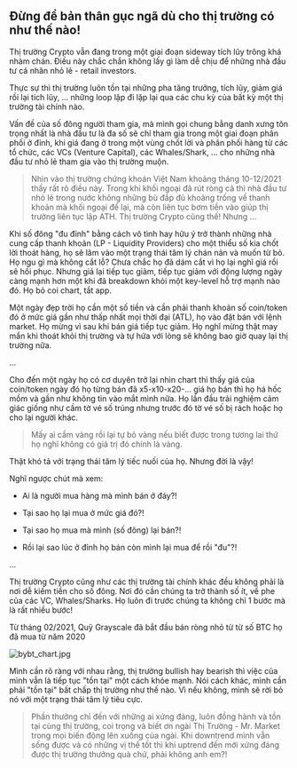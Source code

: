 ## Đừng để bản thân gục ngã dù cho thị trường có như thế nào!

Thị trường Crypto vẫn đang trong một giai đoạn sideway tích lũy trông khá nhàm chán. Điều này chắc chắn không lấy gì làm dễ chịu để những nhà đầu tư cá nhân nhỏ lẻ - retail investors. 

Thực sự thì thị trường luôn tồn tại những pha tăng trưởng, tích lũy, giảm giá rồi lại tích lũy, ... những loop lặp đi lặp lại qua các chu kỳ của bất kỳ một thị trường tài chính nào.

Vấn đề của số đông người tham gia, mà mình gọi chung bằng danh xưng tôn trọng nhất là nhà đầu tư là đa số sẽ chỉ tham gia trong một giai đoạn phân phối ở đỉnh, khi giá đang ở trong một vùng chốt lời và phân phối hàng từ các tổ chức, các VCs (Venture Capital), các Whales/Shark, ... cho những nhà đầu tư nhỏ lẻ tham gia vào thị trường muộn. 

> Nhìn vào thị trường chứng khoán Việt Nam khoảng tháng 10-12/2021 thấy rất rõ điều này. Trong khi khối ngoại đã rút ròng cả thì nhà đầu tư nhỏ lẻ trong nước không những bù đắp đủ khoảng trống về thanh khoản mà khối ngoại để lại, mà còn liên tục bơm tiền vào giúp thị trường liên tục lập ATH. Thị trường Crypto cũng thế! Nhưng ...

Khi số đông "đu đỉnh" bằng cách vô tình hay hữu ý trở thành những nhà cung cấp thanh khoản (LP - Liquidity Providers) cho một thiểu số kia chốt lời thoát hàng, họ sẽ lâm vào một trạng thái tâm lý chán nản và muốn từ bỏ. Họ ngu gì mà không cắt lỗ? Chưa chắc họ đã dám cắt vì họ lại nghĩ giá rồi sẽ hồi phục. Nhưng giá lại tiếp tục giảm, tiếp tục giảm với động lượng ngày càng mạnh hơn một khi đã breakdown khỏi một key-level hỗ trợ mạnh nào đó. Họ bỏ coi chart, tắt app. 

Một ngày đẹp trời họ cần một số tiền và cần phải thanh khoản số coin/token đó ở mức giá gần như thấp nhất mọi thời đại (ATL), họ vào đặt bán với lệnh market. Họ mừng vì sau khi bán giá tiếp tục giảm. Họ nghĩ mừng thật may mắn khi thoát khỏi thị trường và tự hứa với lòng sẽ không bao giờ quay lại thị trường nữa. 

...

Cho đến một ngày họ có cơ duyên trở lại nhìn chart thì thấy giá của coin/token ngày đó họ từng bán đã x5-x10-x20-... giá họ bán thì họ há hốc mồm và gần như không tin vào mắt mình nữa. Họ lần đầu trải nghiệm cảm giác giống như cầm tờ vé số trúng nhưng trước đó tờ vé số bị rách hoặc họ cho lại người khác. 

> Mấy ai cầm vàng rồi lại tự bỏ vàng nếu biết được trong tương lai thứ họ nghĩ không có giá trị đó chính là vàng.  

Thật khó tả với trạng thái tâm lý tiếc nuối của họ. Nhưng đời là vậy!

Nghĩ ngược chút mà xem: 

- Ai là người mua hàng mà mình bán ở đáy?!

- Tại sao họ lại mua ở mức giá đó?!

- Tại sao họ mua mà mình (số đông) lại bán?!

- Rồi lại sao lúc ở đỉnh họ bán còn mình lại mua để rồi "đu"?!

...

Thị trường Crypto cũng như các thị trường tài chính khác đều không phải là nơi dễ kiếm tiền cho số đông. Nơi đó cần chúng ta trở thành số ít, về phe của các VC, Whales/Sharks. Họ luôn đi trước chúng ta không chỉ 1 bước mà là rất nhiều bước!

Từ tháng 02/2021, Quỹ Grayscale đã bắt đầu bán ròng nhỏ từ từ số BTC họ đã mua từ năm 2020


![bybt_chart.jpg](https://cdn.hashnode.com/res/hashnode/image/upload/v1642055331463/t_QCPtjDS.jpeg)


Mình cần rõ ràng với nhau rằng, thị trường bullish hay bearish thì việc của mình vẫn là tiếp tục "tồn tại" một cách khỏe mạnh. Nói cách khác, mình cần phải "tồn tại" bất chấp thị trường như thế nào. Vì nếu không, mình sẽ rời bỏ nó với một trạng thái tâm lý tiêu cực. 

> Phần thưởng chỉ đến với những ai xứng đáng, luôn đồng hành và tồn tại cùng thị trường, coi trọng và biết ơn ngài Thị Trường - Mr. Market trong mọi biến động lên xuống của ngài. Khi downtrend mình vẫn sống được và có những vị thế tốt thì khi uptrend đến mới xứng đáng được thị trường thưởng quà chứ, phải không anh em?!




